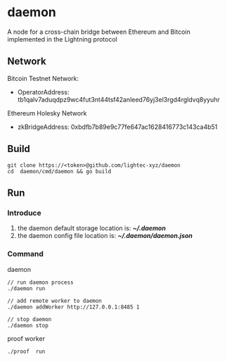 # daemon

A node for a cross-chain bridge between Ethereum and Bitcoin implemented in the Lightning protocol

## Network

Bitcoin Testnet Network:

* OperatorAddress: tb1qalv7aduqdpz9wc4fut3nt44tsf42anleed76yj3el3rgd4rgldvq8yyuhr

Ethereum Holesky Network

* zkBridgeAddress: 0xbdfb7b89e9c77fe647ac1628416773c143ca4b51

## Build

    git clone https://<token>@github.com/lightec-xyz/daemon
    cd  daemon/cmd/daemon && go build

## Run

### Introduce

1. the daemon default storage location is: ***~/.daemon***
2. the daemon config file location is: ***~/.daemon/daemon.json***

### Command

daemon

    // run daemon process
    ./daemon run 

    // add remote worker to daemon 
    ./daemon addWorker http://127.0.0.1:8485 1

    // stop daemon
    ./daemon stop 

proof worker

    ./proof  run

    
    
    


    